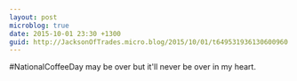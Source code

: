 ```yaml
---
layout: post
microblog: true
date: 2015-10-01 23:30 +1300
guid: http://JacksonOfTrades.micro.blog/2015/10/01/t649531936130600960.html
---
```

#NationalCoffeeDay may be over but it'll never be over in my heart.
